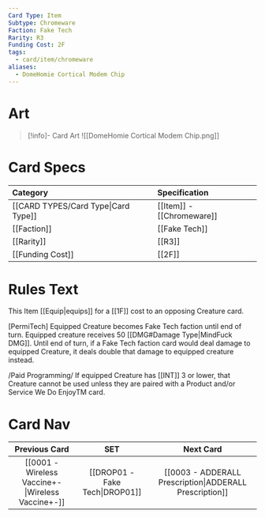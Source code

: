 ```yaml
---
Card Type: Item
Subtype: Chromeware
Faction: Fake Tech
Rarity: R3
Funding Cost: 2F
tags:
  - card/item/chromeware
aliases:
  - DomeHomie Cortical Modem Chip
---
```

# Art

> [!info]- Card Art
> ![[DomeHomie Cortical Modem Chip.png]]

# Card Specs

| Category | Specification| 
| :--- | :--- |
| [[CARD TYPES/Card Type\|Card Type]] | [[Item]] - [[Chromeware]] |  
| [[Faction]] | [[Fake Tech]] | 
| [[Rarity]] | [[R3]]  |
| [[Funding Cost]] | [[2F]] |  

# Rules Text  

This Item [[Equip|equips]] for a [[1F]] cost to an opposing Creature card.  

[PermiTech] Equipped Creature becomes Fake Tech faction until end of turn. 
Equipped creature receives 50 [[DMG#Damage Type|MindFuck DMG]]. 
Until end of turn, if a Fake Tech faction card would deal damage to equipped Creature, it deals double that damage to equipped creature instead.  

/Paid Programming/ If equipped Creature has [[INT]] 3 or lower, that Creature cannot be used unless they are paired with a Product and/or Service We Do EnjoyTM card.  


# Card Nav

| Previous Card | SET | Next Card |
| :-----:| :-----: | :-----: |
| [[0001 - Wireless Vaccine+-\|Wireless Vaccine+-]] | [[DROP01 - Fake Tech\|DROP01]] | [[0003 - ADDERALL Prescription\|ADDERALL Prescription]] |


